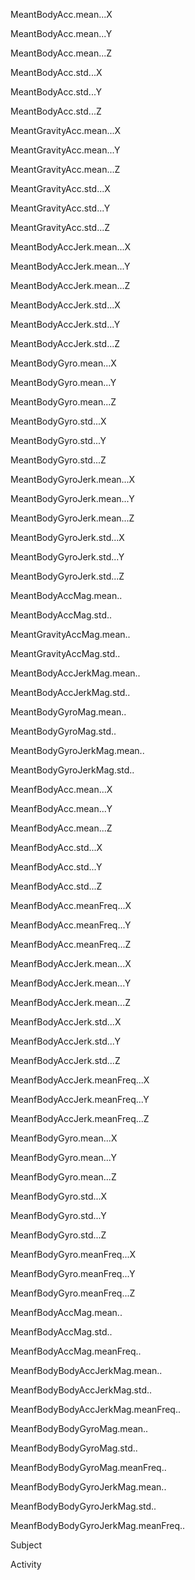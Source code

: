 MeantBodyAcc.mean...X 

MeantBodyAcc.mean...Y 

MeantBodyAcc.mean...Z 

MeantBodyAcc.std...X 

MeantBodyAcc.std...Y 

MeantBodyAcc.std...Z 

MeantGravityAcc.mean...X 

MeantGravityAcc.mean...Y 

MeantGravityAcc.mean...Z 

MeantGravityAcc.std...X 

MeantGravityAcc.std...Y 

MeantGravityAcc.std...Z 

MeantBodyAccJerk.mean...X 

MeantBodyAccJerk.mean...Y 

MeantBodyAccJerk.mean...Z 

MeantBodyAccJerk.std...X 

MeantBodyAccJerk.std...Y 

MeantBodyAccJerk.std...Z 

MeantBodyGyro.mean...X 

MeantBodyGyro.mean...Y 

MeantBodyGyro.mean...Z 

MeantBodyGyro.std...X 

MeantBodyGyro.std...Y 

MeantBodyGyro.std...Z 

MeantBodyGyroJerk.mean...X 

MeantBodyGyroJerk.mean...Y 

MeantBodyGyroJerk.mean...Z 

MeantBodyGyroJerk.std...X 

MeantBodyGyroJerk.std...Y 

MeantBodyGyroJerk.std...Z 

MeantBodyAccMag.mean.. 

MeantBodyAccMag.std.. 

MeantGravityAccMag.mean.. 

MeantGravityAccMag.std.. 

MeantBodyAccJerkMag.mean.. 

MeantBodyAccJerkMag.std.. 

MeantBodyGyroMag.mean.. 

MeantBodyGyroMag.std.. 

MeantBodyGyroJerkMag.mean.. 

MeantBodyGyroJerkMag.std.. 

MeanfBodyAcc.mean...X 

MeanfBodyAcc.mean...Y 

MeanfBodyAcc.mean...Z 

MeanfBodyAcc.std...X 

MeanfBodyAcc.std...Y 

MeanfBodyAcc.std...Z 

MeanfBodyAcc.meanFreq...X 

MeanfBodyAcc.meanFreq...Y 

MeanfBodyAcc.meanFreq...Z 

MeanfBodyAccJerk.mean...X 

MeanfBodyAccJerk.mean...Y 

MeanfBodyAccJerk.mean...Z 

MeanfBodyAccJerk.std...X 

MeanfBodyAccJerk.std...Y 

MeanfBodyAccJerk.std...Z 

MeanfBodyAccJerk.meanFreq...X 

MeanfBodyAccJerk.meanFreq...Y 

MeanfBodyAccJerk.meanFreq...Z 

MeanfBodyGyro.mean...X 

MeanfBodyGyro.mean...Y 

MeanfBodyGyro.mean...Z 

MeanfBodyGyro.std...X 

MeanfBodyGyro.std...Y 

MeanfBodyGyro.std...Z 

MeanfBodyGyro.meanFreq...X 

MeanfBodyGyro.meanFreq...Y 

MeanfBodyGyro.meanFreq...Z 

MeanfBodyAccMag.mean.. 

MeanfBodyAccMag.std.. 

MeanfBodyAccMag.meanFreq.. 

MeanfBodyBodyAccJerkMag.mean.. 

MeanfBodyBodyAccJerkMag.std.. 

MeanfBodyBodyAccJerkMag.meanFreq.. 

MeanfBodyBodyGyroMag.mean.. 

MeanfBodyBodyGyroMag.std.. 

MeanfBodyBodyGyroMag.meanFreq.. 

MeanfBodyBodyGyroJerkMag.mean.. 

MeanfBodyBodyGyroJerkMag.std.. 

MeanfBodyBodyGyroJerkMag.meanFreq.. 

Subject 

Activity 
